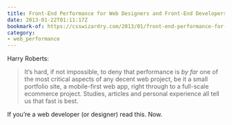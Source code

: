 ```yaml
---
title: Front-End Performance for Web Designers and Front-End Developers
date: 2013-01-22T01:11:17Z
bookmark-of: https://csswizardry.com/2013/01/front-end-performance-for-web-designers-and-front-end-developers/
category:
- web_performance
---
```

Harry Roberts:

> It’s hard, if not impossible, to deny that performance is *by far* one of the most critical aspects of any decent web project, be it a small portfolio site, a mobile-first web app, right through to a full-scale ecommerce project. Studies, articles and personal experience all tell us that fast is best.

If you’re a web developer (or designer) read this. Now.
